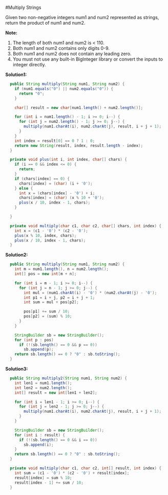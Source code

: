 #Multiply Strings

Given two non-negative integers num1 and num2 represented as strings, return the product of num1 and num2.

**Note:**

  1. The length of both num1 and num2 is < 110.
  2. Both num1 and num2 contains only digits 0-9.
  3. Both num1 and num2 does not contain any leading zero.
  4. You must not use any built-in BigInteger library or convert the inputs to integer directly.

**Solution1:**

```java
  public String multiply(String num1, String num2) {
    if (num1.equals("0") || num2.equals("0")) {
      return "0";
    }

    char[] result = new char[num1.length() + num2.length()];

    for (int i = num1.length() - 1; i >= 0; i--) {
      for (int j = num2.length() - 1; j >= 0; j--) {
        multiply(num1.charAt(i), num2.charAt(j), result, i + j + 1);
      }
    }
    int index = result[0] == 0 ? 1 : 0;
    return new String(result, index, result.length - index);
  }

  private void plus(int i, int index, char[] chars) {
    if (i == 0 && index <= 0) {
      return;
    }
    if (chars[index] == 0) {
      chars[index] = (char) (i + '0');
    } else {
      int x = (chars[index] - '0') + i;
      chars[index] = (char) (x % 10 + '0');
      plus(x / 10, index - 1, chars);
    }

  }

  private void multiply(char c1, char c2, char[] chars, int index) {
    int x = (c1 - '0') * (c2 - '0');
    plus(x % 10, index, chars);
    plus(x / 10, index - 1, chars);
  }
```

**Solution2:**

```java
  public String multiply(String num1, String num2) {
    int m = num1.length(), n = num2.length();
    int[] pos = new int[m + n];

    for (int i = m - 1; i >= 0; i--) {
      for (int j = n - 1; j >= 0; j--) {
        int mul = (num1.charAt(i) - '0') * (num2.charAt(j) - '0');
        int p1 = i + j, p2 = i + j + 1;
        int sum = mul + pos[p2];

        pos[p1] += sum / 10;
        pos[p2] = (sum) % 10;
      }
    }

    StringBuilder sb = new StringBuilder();
    for (int p : pos)
      if (!(sb.length() == 0 && p == 0))
        sb.append(p);
    return sb.length() == 0 ? "0" : sb.toString();
  }
```

**Solution3:**

```java
  public String multiply2(String num1, String num2) {
    int len1 = num1.length();
    int len2 = num2.length();
    int[] result = new int[len1 + len2];

    for (int i = len1 - 1; i >= 0; i--) {
      for (int j = len2 - 1; j >= 0; j--) {
        multiply(num1.charAt(i), num2.charAt(j), result, i + j + 1);
      }
    }

    StringBuilder sb = new StringBuilder();
    for (int i : result) {
      if (!(sb.length() == 0 && i == 0))
        sb.append(i);
    }
    return sb.length() == 0 ? "0" : sb.toString();
  }

  private void multiply(char c1, char c2, int[] result, int index) {
    int sum = (c1 - '0') * (c2 - '0') + result[index];
    result[index] = sum % 10;
    result[index - 1] += sum / 10;
  }
```
